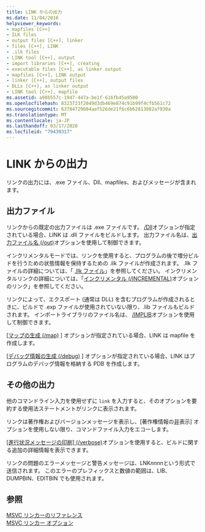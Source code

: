 ```yaml
---
title: LINK からの出力
ms.date: 11/04/2016
helpviewer_keywords:
- mapfiles [C++]
- ILK files
- output files [C++], linker
- files [C++], LINK
- .ilk files
- LINK tool [C++], output
- import libraries [C++], creating
- executable files [C++], as linker output
- mapfiles [C++], LINK output
- linker [C++], output files
- DLLs [C++], as linker output
- LINK tool [C++], mapfile
ms.assetid: a98b557c-1947-447a-be1f-616fb45a9580
ms.openlocfilehash: 8323723f2049d3db469e874c91b99f4cfb561c72
ms.sourcegitcommit: 63784729604aaf526de21f6c6b62813882af930a
ms.translationtype: MT
ms.contentlocale: ja-JP
ms.lasthandoff: 03/17/2020
ms.locfileid: "79439317"
---
```

# <a name="link-output"></a>LINK からの出力

リンクの出力には、.exe ファイル、Dll、mapfiles、およびメッセージが含まれます。

##  <a name="_core_output_files"></a>出力ファイル

リンクからの既定の出力ファイルは .exe ファイルです。 [/Dll](dll-build-a-dll.md)オプションが指定されている場合、LINK は .dll ファイルをビルドします。 出力ファイル名は、[出力ファイル名 (/out)](out-output-file-name.md)オプションを使用して制御できます。

インクリメンタルモードでは、リンクを使用すると、プログラムの後で増分ビルドを行うための状態情報を保持するための .ilk ファイルが作成されます。 .Ilk ファイルの詳細については、「 [.Ilk ファイル](dot-ilk-files-as-linker-input.md)」を参照してください。 インクリメンタルリンクの詳細については、「[インクリメンタル (/INCREMENTAL)](incremental-link-incrementally.md)オプションのリンク」を参照してください。

リンクによって、エクスポート (通常は DLL) を含むプログラムが作成されるときに、ビルドで .exp ファイルが使用されていない限り、.lib ファイルもビルドされます。 インポートライブラリのファイル名は、 [/IMPLIB](implib-name-import-library.md)オプションを使用して制御できます。

[[マップの生成 (/map)](map-generate-mapfile.md) ] オプションが指定されている場合、LINK は mapfile を作成します。

[[デバッグ情報の生成 (/debug)](debug-generate-debug-info.md) ] オプションが指定されている場合、LINK はプログラムのデバッグ情報を格納する PDB を作成します。

##  <a name="_core_other_output"></a>その他の出力

他のコマンドライン入力を使用せずに `link` を入力すると、そのオプションを要約する使用法ステートメントがリンクに表示されます。

リンクは著作権およびバージョンメッセージを表示し、[著作権情報の[非](nologo-suppress-startup-banner-linker.md)表示] オプションを使用しない限り、コマンドファイル入力をエコーします。

[[進行状況メッセージの印刷] (/verbose)](verbose-print-progress-messages.md)オプションを使用すると、ビルドに関する追加の詳細情報を表示できます。

リンクの問題のエラーメッセージと警告メッセージは、LNK*nnnn*という形式で送信されます。 このエラーのプレフィックスと数値の範囲は、LIB、DUMPBIN、EDITBIN でも使用されます。

## <a name="see-also"></a>参照

[MSVC リンカーのリファレンス](linking.md)<br/>
[MSVC リンカー オプション](linker-options.md)
